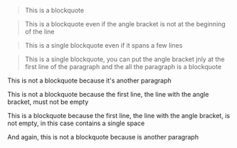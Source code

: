 > This is a blockquote

 > This is a blockquote even if the angle bracket is not at the beginning of the line

> This is a single
> blockquote even if it
> spans a few lines

> This is a single
blockquote, you can put the angle bracket
jnly at the first line of the paragraph and
the all the paragraph is a blockquote

This is not a blockquote because it's another paragraph

>
This is not a blockquote because the first line, the line with the angle bracket, must not be empty

> 
This is a blockquote because the first line, the line with the angle bracket, is not empty, in this case contains a single space

And again, this is not a blockquote because is another paragraph
